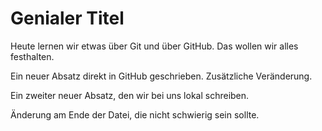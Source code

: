 # Genialer Titel

Heute lernen wir etwas über Git und über GitHub.
Das wollen wir alles festhalten.

Ein neuer Absatz direkt in GitHub geschrieben. Zusätzliche Veränderung.

Ein zweiter neuer Absatz, den wir bei uns lokal schreiben.

Änderung am Ende der Datei, die nicht schwierig sein sollte.
